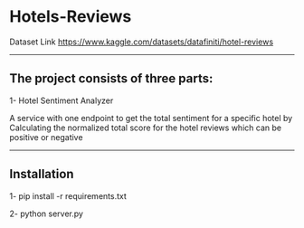 # Hotels-Reviews
Dataset Link https://www.kaggle.com/datasets/datafiniti/hotel-reviews

------------
The project consists of three parts:
------------
1- Hotel Sentiment Analyzer

A service with one endpoint to get the total sentiment for a specific hotel by Calculating the normalized total score for the hotel
reviews which can be positive or negative

------------
Installation
------------
1- pip install -r requirements.txt

2- python server.py


